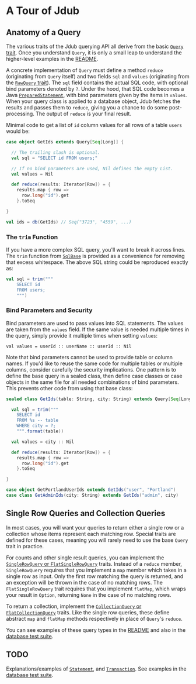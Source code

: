 # A Tour of Jdub

## Anatomy of a Query
The various traits of the Jdub querying API all derive from the basic [`Query` trait](src/main/scala/com/simple/jdub/Query.scala). Once you understand `Query`, it is only a small leap to understand the higher-level examples in the [README](README.md).

A concrete implementation of `Query` must define a method `reduce` (originating from `Query` itself) and two fields `sql` and `values` (originating from the [`RawQuery` trait](src/main/scala/com/simple/jdub/RawQuery.scala)). The `sql` field contains the actual SQL code, with optional bind parameters denoted by `?`. Under the hood, that SQL code becomes a Java [`PreparedStatement`](http://docs.oracle.com/javase/tutorial/jdbc/basics/prepared.html), with bind parameters given by the items in `values`. When your query class is applied to a database object, Jdub fetches the results and passes them to `reduce`, giving you a chance to do some post-processing. The output of `reduce` is your final result.

Minimal code to get a list of `id` column values for all rows of a table `users` would be:
```scala
case object GetIds extends Query[Seq[Long]] {

  // The trailing slash is optional.
  val sql = "SELECT id FROM users;"

  // If no bind parameters are used, Nil defines the empty List.
  val values = Nil

  def reduce(results: Iterator[Row]) = {
    results.map { row =>
      row.long("id").get
    }.toSeq

}

val ids = db(GetIds) // Seq("3723", "4559", ...)
```

### The `trim` Function
If you have a more complex SQL query, you'll want to break it across lines. The `trim` function from [`SqlBase`](src/main/scala/com/simple/jdub/SqlBase.scala) is provided as a convenience for removing that excess whitespace. The above SQL string could be reproduced exactly as:
```scala
val sql = trim("""
    SELECT id
    FROM users;
    """)
```

### Bind Parameters and Security
Bind parameters are used to pass values into SQL statements. The values are taken from the `values` field. If the same value is needed multiple times in the query, simply provide it multiple times when setting `values`:

    val values = userId :: userName :: userId :: Nil

Note that bind parameters cannot be used to provide table or column names. If you'd like to reuse the same code for multiple tables or multiple columns, consider carefully the security implications. One pattern is to define the base query in a sealed class, then define case classes or case objects in the same file for all needed combinations of bind parameters. This prevents other code from using that base class:
```scala
sealed class GetIds(table: String, city: String) extends Query[Seq[Long]] {

  val sql = trim("""
    SELECT id
    FROM %s -- table
    WHERE city = ?;
    """.format(table))

  val values = city :: Nil

  def reduce(results: Iterator[Row]) = {
    results.map { row =>
      row.long("id").get
    }.toSeq

}

case object GetPortlandUserIds extends GetIds("user", "Portland")
case class GetAdminIds(city: String) extends GetIds("admin", city)
```

## Single Row Queries and Collection Queries
In most cases, you will want your queries to return either a single row or a collection whose items represent each matching row. Special traits are defined for these cases, meaning you will rarely need to use the base `Query` trait in practice.

For counts and other single result queries, you can implement the [`SingleRowQuery` or `FlatSingleRowQuery`](src/main/scala/com/simple/jdub/SingleRowQuery.scala) traits. Instead of a `reduce` member, `SingleRowQuery` requires that you implement a `map` member which takes in a single row as input. Only the first row matching the query is returned, and an exception will be thrown in the case of no matching rows. The `FlatSingleRowQuery` trait requires that you implement `flatMap`, which wraps your result in `Option`, returning `None` in the case of no matching rows.

To return a collection, implement the [`CollectionQuery` or `FlatCollectionQuery`](src/main/scala/com/simple/jdub/SingleRowQuery.scala) traits. Like the single row queries, these define abstract `map` and `flatMap` methods respectively in place of `Query`'s `reduce`.

You can see examples of these query types in the [README](README.md) and also in the [database test suite](src/test/scala/com/simple/jdub/tests/DatabaseSpec.scala).

## **TODO**
Explanations/examples of [`Statement`](src/main/scala/com/simple/jdub/Statement.scala), and [`Transaction`](src/main/scala/com/simple/jdub/Transaction.scala). See examples in the [database test suite](src/test/scala/com/simple/jdub/tests/DatabaseSpec.scala).
